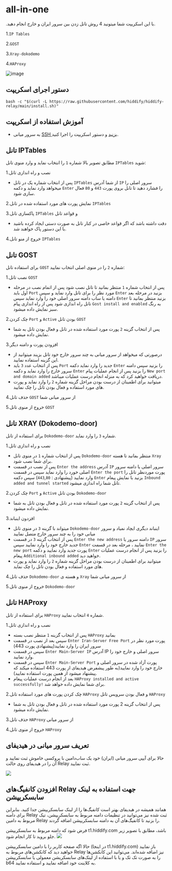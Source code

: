 # all-in-one


.با این اسکریپت شما میتونید 4 روش تانل زدن بین سرور ایران و خارج انجام دهید.

1.`IP Tables`

2.`GOST`

3.`Xray-dokodemo`

4.`HAProxy`


![image](https://github.com/HiddifySupport-Return/hiddify-relay/assets/151555003/23e2073a-881d-4d37-bfe0-cf43a85b2098)


## دستور اجرای اسکریپت

```
bash -c "$(curl -L https://raw.githubusercontent.com/hiddify/hiddify-relay/main/install.sh)"
```

## آموزش استفاده از اسکریپت

 - به  سرور میانی [SSH بزنید](https://github.com/hiddify/Hiddify-Manager/wiki/SSH-%D8%A2%D9%85%D9%88%D8%B2%D8%B4-%D8%A7%D8%AA%D8%B5%D8%A7%D9%84-%D8%A8%D9%87-%D8%B3%D8%B1%D9%88%D8%B1-%D8%A7%D8%B2-%D8%B7%D8%B1%DB%8C%D9%82) و دستور اسکریپت را اجرا کنید.

## تانل IPTables


مطابق تصویر بالا شماره `1` را انتخاب نماید و وارد منوی تانل `IPTables` شوید:

1.نصب و راه اندازی تانل
- پس از انتخاب شماره یک در تانل `IPTables` از شما آدرس `IP` سرور اصلی را میخواهد وارد نماید و دکمه `Enter` را فشارد دهید تا تانل بروی پورت `443` و `80` فعال سازی شود.

2.نمایش پورت های مورد استفاده شده در تانل `IPTables`

3.پاکسازی تانل `IPTables` و قواعد تانل
- دقت داشته باشد که اگر قواعد خاصی در کنار تانل به صورت دستی ایجاد کرده باشید با این دستور پاک خواهند شد.

4.خروج از منو تانل `IPTables`

## تانل GOST

برای استفاده تانل `GOST` شماره `2` را در منوی اصلی انتخاب نمایید:

1.نصب تانل `GOST` 
- پس از انتخاب شماره `1` منتظر بمانید تا تانل نصب شود پس از اتمام نصب در مرحله اول باید `Port` مورد نظر را برای تانل وارد نماید و سپس `Enter` بزنید در مرحله بعد دامنه یا ساب دامنه سرور اصلی خود را وارد نماید سپس `Enter` بزنید منتظر بمانید تا تانل راه اندازی شود پس از راه اندازی پیام `Gost install and enabled` به رنگ سبز نمایش داده میشود.

2.چک کردن `Port` و `Active` بودن تانل `GOST`
- پس از انتخاب گزینه `2` پورت مورد استفاده شده در تانل و فعال بودن تانل به شما نمایش داده میشود.

3.افزودن پورت و دامنه دیگر
- درصورتی که میخواهد از سرور میانی به چند سرور خارج خود تانل بزیند میتوانید از این گزینه استفاده نمایید.
- پس از انتخاب عدد `3` باید `Port` جدید را وارد نماید دکمه `Enter` را بزنید سپس دامنه سرور خارج را وارد نماید و دکمه `Enter` را بزنید پس از انجام عملیات پیام `New port and domain added` دریافت خواهید کرد که به منزله انجام درست عملیات میباشد.
- میتوانید برای اطمینان از درست بودن مراحل گزینه شماره `2` را وارد نماید و پورت های مورد استفاده و فعال بودن تانل را چک نمایید.
  
4.حذف تانل `GOST` از سرور میانی شما

5.خروج از منوی تانل `GOST`

## تانل XRAY (Dokodemo-door)

برای استفاده از تانل `Dokodemo-door` شماره `3` را وارد نماید.

1.نصب و راه اندازی تانل
- پس از انتخاب شماره `1` در منوی تانل `Dokodemo-door` منتظر بمانید تا هسته `Xray` برای شما نصب شود.
- پس از نصب در قسمت `Enter the address` آدرس `IP` سرور اصلی یا دامنه سرور اصلی خورد را وارد نماید سپس در قسمت `Enter the port` پورت موردنظر تانل را وارد نمایید (پیشنهادی : `443`,`80`) سپس دکمه `Enter` بزنید با نمایش پیغام `Inbound added and tunnel started` تانل شما راه اندازی میشود.

2.چک کردن `Port` و `Active` بودن تانل `Dokodemo-door`
- پس از انتخاب گزینه `2` پورت مورد استفاده شده در تانل و فعال بودن تانل به شما نمایش داده میشود.

3.افزدون اینباند
- میتواند با گزینه `3` در منوی تانل `Dokodemo-door` اینباند دیگری ایچاد نمیاد و سرور میانی خود را به چند سرور خارج متصل نمایید
- پس از انتخاب گزینه `3` در قسمت `Enter the new address` دامنه سرور یا `IP` سرور جدید خارج خود را وارد نمایید سپس `Enter` نمایید ، مرحله بعد در قسمت `Enter the new port` پورت جدید وارد نمایید و دکمه `Enter` را بزنید پس از انجام درست عملیات پیغام `Additional inbound added` خواهید دید.
- میتوانید برای اطمینان از درست بودن مراحل گزینه شماره `2` را وارد نماید و پورت های مورد استفاده و فعال بودن تانل را چک نماید.

4.حذف تانل `Dokodemo-door` و هسته ی `Xray` از سرور میانی شما

5.خروج از منوی تانل `Dokodemo-door`

## تانل HAProxy

برای استفاده از تانل `HAProxy` شماره `4` انتخاب نمایید.

1.نصب و راه اندازی تانل
- پس از انتخاب گزینه `1` منتظر نصب بسته `HAProxy` بمانید 
- سپس بعد از نصب در قسمت `Enter Iran-Server Free Port` پورت مورد نظر در سرور ایران را وارد نمایید(پیشنهادی پورت 443)
- سپس در قسمت `Enter Main-Server IP` آدرس IP سرور اصلی و خارج خود را وارد نمایید.
- سپس در قسمت `Enter Main-Server Port` پورت آزاد شده در سرور اصلی و خارج خود را وارد نمایید(به طور پیشفرض هیدیفای از پورت 443 استفاده میکند که پیشنهاد میشود از همین پورت استفاده نمایید).
- بعد از انجام درست عملیات پیغام `HAProxy installed and active successfully!` برای شما نمایش داده خواهد شد.

2.چک کردن پورت های مورد استفاده تانل `HAProxy` و فعال بودن سرویس تانل `HAProxy`
- پس از انتخاب گزینه 2 پورت مورد استفاده شده در تانل و فعال بودن تانل به شما نمایش داده میشود.

3.حذف تانل `HAProxy` از سرور میانی

4.خروج از منوی تانل `HAProxy`

## تعریف سرور میانی در هیدیفای
حالا برای آیپی سرور میانی (ایران) خود یک ساب‌دامین با پروکسی خاموش ثبت نمایید و آن را در هیدیفای روی حالت Relay ثبت نمایید.

<img src="https://user-images.githubusercontent.com/125398461/235341283-97c026b7-1d70-4362-8950-1e5c1b79d508.png">

## افزودن کانفیگ‌های Relay جهت استفاده به لینک سابسکریپشن

همانند همیشه در هیدیفای بهتر است کانفیگ‌ها را از لینک سابسکریپشن جدا کنید. بنابراین برای دامنه Relay ثبت شده نیز می‌توانید در تنظیمات دامنه مربوط به سابسکریپشن، تیک مربوط به دامین Relay را بزنید تا کانفیگ‌های آن به دامنه سابسکریپشن اضافه گردند.

فرض شود که دامنه مربوط به سابسکریپشن t1.hiddify.com باشد، مطابق با تصویر زیر جلو بروید تا کار انجام شود.
<img src="https://user-images.githubusercontent.com/125398461/235342038-cfda2574-2444-4414-843d-2ed507537d1d.png">

حالا اگه صفحه کاربر را با دامین سابسکریپشن (در اینجا t1.hiddify.com) باز نمایید خواهید دید که کانکشن‌های مربوط به Relay نیز اضافه شده‌اند. می‌توانید این کانکشن‌ها را به صورت تک تک و یا با استفاده از لینک‌های سابسکریشن معمولی یا سابسکریپشن b64 به کلاینت خود اضافه نمایید و استفاده نمایید.


